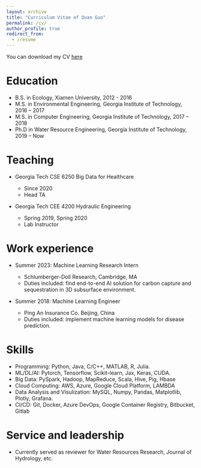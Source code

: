 ```yaml
---
layout: archive
title: "Curriculum Vitae of Quan Guo"
permalink: /cv/
author_profile: true
redirect_from:
  - /resume
---
```

You can download my CV [here](http://quanguo.github.io/files/Quan_Guo_CV.pdf)

Education
======
* B.S. in Ecology, Xiamen University, 2012 - 2016
* M.S. in Environmental Engineering, Georgia Institute of Technology, 2016 – 2017
* M.S. in Computer Engineering, Georgia Institute of Technology, 2017 – 2018 
* Ph.D in Water Resource Engineering, Georgia Institute of Technology, 2019 – Now

Teaching
======
* Georgia Tech CSE 6250 Big Data for Healthcare
  * Since 2020
  * Head TA

* Georgia Tech CEE 4200 Hydraulic Engineering
  * Spring 2019, Spring 2020
  * Lab Instructor
  <!-- * Supervisor: Dr. Jeff Miles-->

Work experience
======
* Summer 2023: Machine Learning Research Intern
  * Schlumberger-Doll Research, Cambridge, MA
  * Duties included: find end-to-end AI solution for carbon capture and sequestration in 3D subsurface environment.
  <!-- * Supervisor: Dr. Jeff Miles-->

* Summer 2018: Machine Learning Engineer
  * Ping An Insurance Co. Beijing, China 
  * Duties included: implement machine learning models for disease prediction.
  <!-- * Supervisor: Dr. Jeff Miles-->
  
Skills
======
* Programming: Python, Java, C/C++, MATLAB, R, Julia.
* ML/DL/AI: Pytorch, Tensorflow, Scikit-learn, Jax, Keras, CUDA.
* Big Data: PySpark, Hadoop, MapReduce, Scala, Hive, Pig, Hbase
* Cloud Computing: AWS, Azure, Google Cloud Platform, LAMBDA
* Data Analysis and Visulization: MySQL, Numpy, Pandas, Matplotlib, Plotly, Grafana.
* CI/CD: Git, Docker, Azure DevOps, Google Container Registry, Bitbucket, Gitlab

Service and leadership
======
* Currently served as reviewer for Water Resources Research, Journal of Hydrology, etc.
